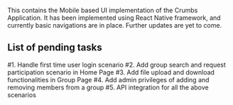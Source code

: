 This contains the Mobile based UI implementation of the Crumbs Application.
It has been implemented using React Native framework, and currently basic navigations are in place.
Further updates are yet to come.

## List of pending tasks
#1. Handle first time user login scenario
#2. Add group search and request participation scenario in Home Page
#3. Add file upload and download functionalities in Group Page
#4. Add admin privileges of adding and removing members from a group
#5. API integration for all the above scenarios
